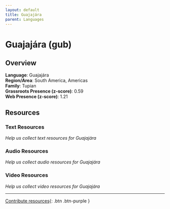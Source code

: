 ```yaml
---
layout: default
title: Guajajára
parent: Languages
---
```


# Guajajára (gub)

## Overview

**Language**: Guajajára  
**Region/Area**: South America, Americas  
**Family**: Tupian  
**Grassroots Presence (z-score)**: 0.59  
**Web Presence (z-score)**: 1.21  

## Resources

### Text Resources
*Help us collect text resources for Guajajára*

### Audio Resources
*Help us collect audio resources for Guajajára*

### Video Resources
*Help us collect video resources for Guajajára*

---

[Contribute resources](https://forms.office.com/e/1SfLJx3u1r){: .btn .btn-purple }
